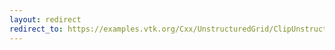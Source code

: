 ```yaml
---
layout: redirect
redirect_to: https://examples.vtk.org/Cxx/UnstructuredGrid/ClipUnstructuredGridWithPlane2/
---
```

